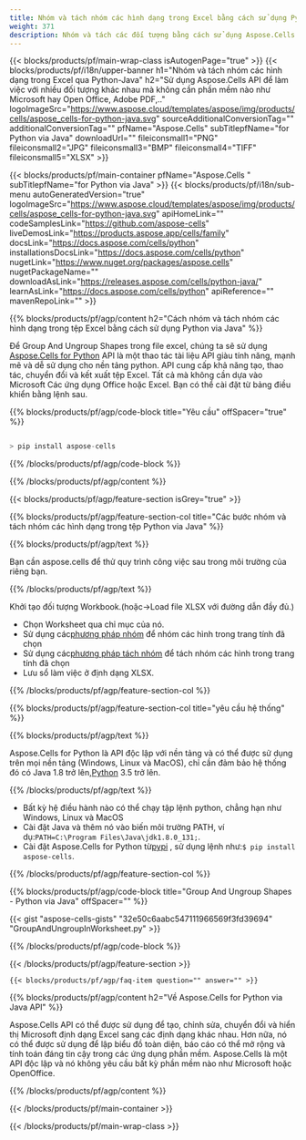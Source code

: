 ```yaml
---
title: Nhóm và tách nhóm các hình dạng trong Excel bằng cách sử dụng Python via Java
weight: 371
description: Nhóm và tách các đối tượng bằng cách sử dụng Aspose.Cells' Python via Java API mà không cần bất kỳ phần mềm nào như Microsoft hoặc Open Office, Adobe PDF, v.v.
---
```

{{< blocks/products/pf/main-wrap-class isAutogenPage="true" >}}
{{< blocks/products/pf/i18n/upper-banner h1="Nhóm và tách nhóm các hình dạng trong Excel qua Python-Java" h2="Sử dụng Aspose.Cells API để làm việc với nhiều đối tượng khác nhau mà không cần phần mềm nào như Microsoft hay Open Office, Adobe PDF,.." logoImageSrc="https://www.aspose.cloud/templates/aspose/img/products/cells/aspose_cells-for-python-java.svg" sourceAdditionalConversionTag="" additionalConversionTag="" pfName="Aspose.Cells" subTitlepfName="for Python via Java" downloadUrl="" fileiconsmall1="PNG" fileiconsmall2="JPG" fileiconsmall3="BMP" fileiconsmall4="TIFF" fileiconsmall5="XLSX" >}}

{{< blocks/products/pf/main-container pfName="Aspose.Cells " subTitlepfName="for Python via Java" >}}
{{< blocks/products/pf/i18n/sub-menu autoGeneratedVersion="true" logoImageSrc="https://www.aspose.cloud/templates/aspose/img/products/cells/aspose_cells-for-python-java.svg" apiHomeLink="" codeSamplesLink="https://github.com/aspose-cells" liveDemosLink="https://products.aspose.app/cells/family" docsLink="https://docs.aspose.com/cells/python" installationsDocsLink="https://docs.aspose.com/cells/python" nugetLink="https://www.nuget.org/packages/aspose.cells" nugetPackageName="" downloadAsLink="https://releases.aspose.com/cells/python-java/" learnAsLink="https://docs.aspose.com/cells/python" apiReference="" mavenRepoLink="" >}}

{{% blocks/products/pf/agp/content h2="Cách nhóm và tách nhóm các hình dạng trong tệp Excel bằng cách sử dụng Python via Java" %}}

 Để Group And Ungroup Shapes trong file excel, chúng ta sẽ sử dụng
 [Aspose.Cells for Python](https://pypi.org/project/aspose-cells/) 
 API là một thao tác tài liệu API giàu tính năng, mạnh mẽ và dễ sử dụng cho nền tảng python. API cung cấp khả năng tạo, thao tác, chuyển đổi và kết xuất tệp Excel. Tất cả mà không cần dựa vào Microsoft Các ứng dụng Office hoặc Excel. Bạn có thể cài đặt từ bảng điều khiển bằng lệnh sau.

{{% blocks/products/pf/agp/code-block title="Yêu cầu" offSpacer="true" %}}

```cs

> pip install aspose-cells

```

{{% /blocks/products/pf/agp/code-block %}}

{{% /blocks/products/pf/agp/content %}}

{{< blocks/products/pf/agp/feature-section isGrey="true" >}}

{{% blocks/products/pf/agp/feature-section-col title="Các bước nhóm và tách nhóm các hình dạng trong tệp Python via Java" %}}

{{% blocks/products/pf/agp/text %}}

Bạn cần aspose.cells để thử quy trình công việc sau trong môi trường của riêng bạn.

{{% /blocks/products/pf/agp/text %}}

Khởi tạo đối tượng Workbook.(hoặc->Load file XLSX với đường dẫn đầy đủ.)
+ Chọn Worksheet qua chỉ mục của nó.
 + Sử dụng các[phương pháp nhóm](https://reference.aspose.com/cells/python-java/asposecells.api/shapecollection#group(com.aspose.cells.Shape[])) để nhóm các hình trong trang tính đã chọn
 + Sử dụng các[phương pháp tách nhóm](https://reference.aspose.com/cells/python-java/asposecells.api/shapecollection#ungroup(com.aspose.cells.GroupShape)) để tách nhóm các hình trong trang tính đã chọn
+ Lưu sổ làm việc ở định dạng XLSX.

{{% /blocks/products/pf/agp/feature-section-col %}}

{{% blocks/products/pf/agp/feature-section-col title="yêu cầu hệ thống" %}}

{{% blocks/products/pf/agp/text %}}

 Aspose.Cells for Python là API độc lập với nền tảng và có thể được sử dụng trên mọi nền tảng (Windows, Linux và MacOS), chỉ cần đảm bảo hệ thống đó có Java 1.8 trở lên,[Python](https://www.python.org/downloads/) 3.5 trở lên.
 
{{% /blocks/products/pf/agp/text %}}

-  Bất kỳ hệ điều hành nào có thể chạy tập lệnh python, chẳng hạn như Windows, Linux và MacOS
-  Cài đặt Java và thêm nó vào biến môi trường PATH, ví dụ:<code>PATH=C:\Program Files\Java\jdk1.8.0_131;</code>.
-  Cài đặt Aspose.Cells for Python từ<a href="https://pypi.org/project/aspose-cells/">pypi</a> , sử dụng lệnh như:<code>$ pip install aspose-cells</code>.

{{% /blocks/products/pf/agp/feature-section-col %}}

{{% blocks/products/pf/agp/code-block title="Group And Ungroup Shapes - Python via Java" offSpacer="" %}}

{{< gist "aspose-cells-gists" "32e50c6aabc547111966569f3fd39694" "GroupAndUngroupInWorksheet.py" >}}

{{% /blocks/products/pf/agp/code-block %}}

{{< /blocks/products/pf/agp/feature-section >}}

    {{< blocks/products/pf/agp/faq-item question="" answer="" >}}
 

<!-- aboutfile Starts -->

{{% blocks/products/pf/agp/content h2="Về Aspose.Cells for Python via Java API" %}}

 Aspose.Cells API có thể được sử dụng để tạo, chỉnh sửa, chuyển đổi và hiển thị Microsoft định dạng Excel sang các định dạng khác nhau. Hơn nữa, nó có thể được sử dụng để lập biểu đồ toàn diện, báo cáo có thể mở rộng và tính toán đáng tin cậy trong các ứng dụng phần mềm. Aspose.Cells là một API độc lập và nó không yêu cầu bất kỳ phần mềm nào như Microsoft hoặc OpenOffice.

{{% /blocks/products/pf/agp/content %}}



<!-- aboutfile Ends -->
<!--
{{< blocks/products/pf/agp/other-supported-section title="Other Supported Splitting Formats" subTitle="Using Python, One can also split large file into chunks of many other file formats including." >}}

{{< blocks/products/pf/agp/other-supported-section-item href="https://products.aspose.com/cells/net/splitter/ods/" name="ODS" description="OpenDocument Spreadsheet File" >}}
{{< blocks/products/pf/agp/other-supported-section-item href="https://products.aspose.com/cells/net/splitter/xls/" name="XLS" description="Excel Binary Format" >}}
{{< blocks/products/pf/agp/other-supported-section-item href="https://products.aspose.com/cells/net/splitter/xlsb/" name="XLSB" description="Binary Excel Workbook File" >}}
{{< blocks/products/pf/agp/other-supported-section-item href="https://products.aspose.com/cells/net/splitter/xlsm/" name="XLSM" description="Spreadsheet File" >}}

{{< /blocks/products/pf/agp/other-supported-section >}}

-->

{{< /blocks/products/pf/main-container >}}
    
{{< /blocks/products/pf/main-wrap-class >}}
